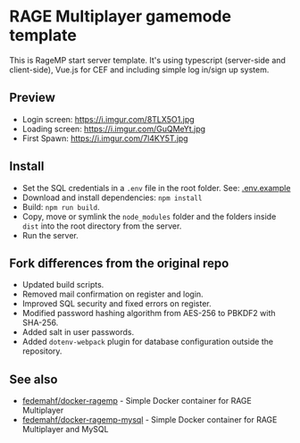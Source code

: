 # RAGE Multiplayer gamemode template
This is RageMP start server template. It's using typescript (server-side and client-side), Vue.js for CEF and including simple log in/sign up system.

## Preview

- Login screen: https://i.imgur.com/8TLX5O1.jpg
- Loading screen: https://i.imgur.com/GuQMeYt.jpg
- First Spawn: https://i.imgur.com/7l4KY5T.jpg

## Install
- Set the SQL credentials in a `.env` file in the root folder. See: [.env.example](.env.example)
- Download and install dependencies: `npm install`
- Build: `npm run build`.
- Copy, move or symlink the `node_modules` folder and the folders inside `dist` into the root directory from the server.
- Run the server.

## Fork differences from the original repo
- Updated build scripts.
- Removed mail confirmation on register and login.
- Improved SQL security and fixed errors on register.
- Modified password hashing algorithm from AES-256 to PBKDF2 with SHA-256.
- Added salt in user passwords.
- Added `dotenv-webpack` plugin for database configuration outside the repository.

## See also
- [fedemahf/docker-ragemp](https://github.com/fedemahf/docker-ragemp) - Simple Docker container for RAGE Multiplayer
- [fedemahf/docker-ragemp-mysql](https://github.com/fedemahf/docker-ragemp-mysql) - Simple Docker container for RAGE Multiplayer and MySQL
